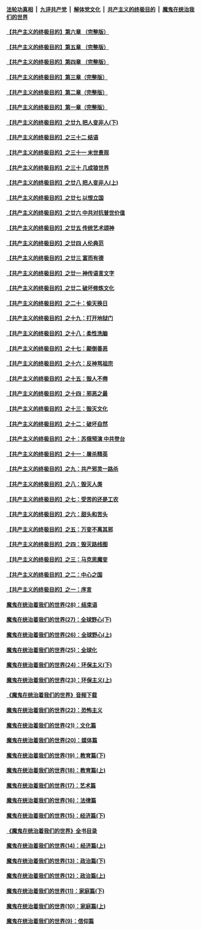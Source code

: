 ####  [法轮功真相](../../../../basic/blob/master/README.md?t=06300831) &nbsp;|&nbsp; [九评共产党](../../../../9ping.md/blob/master/README.md?t=06300831) &nbsp;|&nbsp; [解体党文化](../../../../jtdwh.md/blob/master/README.md?t=06300831)  &nbsp;|&nbsp; [共产主义的终极目的](../../../../gczydzjmd.md/blob/master/README.md?t=06300831) &nbsp;|&nbsp; [魔鬼在统治我们的世界](../../../../mgztzwmdsj.md/blob/master/README.md?t=06300831) 

#### [【共产主义的终极目的】第六章 （完整版）](../pages/nsc422/n11428913.md?t=06300831) 

#### [【共产主义的终极目的】第五章 （完整版）](../pages/nsc422/n11428912.md?t=06300831) 

#### [【共产主义的终极目的】第四章 （完整版）](../pages/nsc422/n11428907.md?t=06300831) 

#### [【共产主义的终极目的】第三章（完整版）](../pages/nsc422/n11428848.md?t=06300831) 

#### [【共产主义的终极目的】第二章（完整版）](../pages/nsc422/n11428831.md?t=06300831) 

#### [【共产主义的终极目的】第一章（完整版）](../pages/nsc422/n11417651.md?t=06300831) 

#### [【共产主义的终极目的】之廿九 把人变非人(下)](../pages/nsc422/n11344140.md?t=06300831) 

#### [【共产主义的终极目的】之三十二 结语](../pages/nsc422/n11360535.md?t=06300831) 

#### [【共产主义的终极目的】之三十一 末世景观](../pages/nsc422/n11351129.md?t=06300831) 

#### [【共产主义的终极目的】之三十 几成狼世界](../pages/nsc422/n11348280.md?t=06300831) 

#### [【共产主义的终极目的】之廿八 把人变非人(上)](../pages/nsc422/n11340492.md?t=06300831) 

#### [【共产主义的终极目的】之廿七 以恨立国](../pages/nsc422/n11336944.md?t=06300831) 

#### [【共产主义的终极目的】之廿六 中共对抗普世价值](../pages/nsc422/n11324785.md?t=06300831) 

#### [【共产主义的终极目的】之廿五 传统艺术颂神](../pages/nsc422/n11296396.md?t=06300831) 

#### [【共产主义的终极目的】之廿四 人伦典范](../pages/nsc422/n11296397.md?t=06300831) 

#### [【共产主义的终极目的】之廿三 富而有德](../pages/nsc422/n11283598.md?t=06300831) 

#### [【共产主义的终极目的】之廿一 神传语言文字](../pages/nsc422/n11263265.md?t=06300831) 

#### [【共产主义的终极目的】之廿二 破坏修炼文化](../pages/nsc422/n11245728.md?t=06300831) 

#### [【共产主义的终极目的】之二十：偷天换日](../pages/nsc422/n11238846.md?t=06300831) 

#### [【共产主义的终极目的】之十九：打开地狱门](../pages/nsc422/n11206376.md?t=06300831) 

#### [【共产主义的终极目的】之十八：柔性洗脑](../pages/nsc422/n11199994.md?t=06300831) 

#### [【共产主义的终极目的】之十七：颠倒善恶](../pages/nsc422/n11179782.md?t=06300831) 

#### [【共产主义的终极目的】之十六：反神骂祖宗](../pages/nsc422/n11166798.md?t=06300831) 

#### [【共产主义的终极目的】之十五：毁人不倦](../pages/nsc422/n11166792.md?t=06300831) 

#### [【共产主义的终极目的】之十四：邪恶之最](../pages/nsc422/n11150249.md?t=06300831) 

#### [【共产主义的终极目的】之十三：毁灭文化](../pages/nsc422/n11135227.md?t=06300831) 

#### [【共产主义的终极目的】之十二：破坏自然](../pages/nsc422/n11135214.md?t=06300831) 

#### [【共产主义的终极目的】之十：苏俄预演 中共登台](../pages/nsc422/n11118424.md?t=06300831) 

#### [【共产主义的终极目的】之十一：屠杀精英](../pages/nsc422/n11118442.md?t=06300831) 

#### [【共产主义的终极目的】之九：共产邪灵一路杀](../pages/nsc422/n11114139.md?t=06300831) 

#### [【共产主义的终极目的】之八：毁灭人类](../pages/nsc422/n11108503.md?t=06300831) 

#### [【共产主义的终极目的】之七：受苦的还是工农](../pages/nsc422/n11101809.md?t=06300831) 

#### [【共产主义的终极目的】之六：甜头和苦头](../pages/nsc422/n11096971.md?t=06300831) 

#### [【共产主义的终极目的】之五：万变不离其邪](../pages/nsc422/n11091285.md?t=06300831) 

#### [【共产主义的终极目的】之四：毁灭路线图](../pages/nsc422/n11086284.md?t=06300831) 

#### [【共产主义的终极目的】之三：马克思魔变](../pages/nsc422/n11061941.md?t=06300831) 

#### [【共产主义的终极目的】之二：中心之国](../pages/nsc422/n11047728.md?t=06300831) 

#### [【共产主义的终极目的】之一：序言](../pages/nsc422/n11086077.md?t=06300831) 

#### [魔鬼在统治着我们的世界(28)：结束语](../pages/nsc422/n10936246.md?t=06300831) 

#### [魔鬼在统治着我们的世界(27)：全球野心(下)](../pages/nsc422/n10928319.md?t=06300831) 

#### [魔鬼在统治着我们的世界(26)：全球野心(上)](../pages/nsc422/n10900318.md?t=06300831) 

#### [魔鬼在统治着我们的世界(25)：全球化](../pages/nsc422/n10788205.md?t=06300831) 

#### [魔鬼在统治着我们的世界(24)：环保主义(下)](../pages/nsc422/n10695307.md?t=06300831) 

#### [魔鬼在统治着我们的世界(23)：环保主义(上)](../pages/nsc422/n10688613.md?t=06300831) 

#### [《魔鬼在统治着我们的世界》音频下载](../pages/nsc422/n10635553.md?t=06300831) 

#### [魔鬼在统治着我们的世界(22)：恐怖主义](../pages/nsc422/n10614727.md?t=06300831) 

#### [魔鬼在统治着我们的世界(21)：文化篇](../pages/nsc422/n10597706.md?t=06300831) 

#### [魔鬼在统治着我们的世界(20)：媒体篇](../pages/nsc422/n10586579.md?t=06300831) 

#### [魔鬼在统治着我们的世界(19)：教育篇(下)](../pages/nsc422/n10564808.md?t=06300831) 

#### [魔鬼在统治着我们的世界(18)：教育篇(上)](../pages/nsc422/n10526970.md?t=06300831) 

#### [魔鬼在统治着我们的世界(17)：艺术篇](../pages/nsc422/n10499093.md?t=06300831) 

#### [魔鬼在统治着我们的世界(16)：法律篇](../pages/nsc422/n10485969.md?t=06300831) 

#### [魔鬼在统治着我们的世界(15)：经济篇(下)](../pages/nsc422/n10469975.md?t=06300831) 

#### [《魔鬼在统治着我们的世界》全书目录](../pages/nsc422/n10464261.md?t=06300831) 

#### [魔鬼在统治着我们的世界(14)：经济篇(上)](../pages/nsc422/n10457370.md?t=06300831) 

#### [魔鬼在统治着我们的世界(13)：政治篇(下)](../pages/nsc422/n10448270.md?t=06300831) 

#### [魔鬼在统治着我们的世界(12)：政治篇(上)](../pages/nsc422/n10444576.md?t=06300831) 

#### [魔鬼在统治着我们的世界(11)：家庭篇(下)](../pages/nsc422/n10440961.md?t=06300831) 

#### [魔鬼在统治着我们的世界(10)：家庭篇(上)](../pages/nsc422/n10435448.md?t=06300831) 

#### [魔鬼在统治着我们的世界(9)：信仰篇](../pages/nsc422/n10432159.md?t=06300831) 

